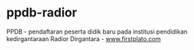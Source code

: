 # ppdb-radior
PPDB - pendaftaran peserta didik baru pada institusi pendidikan kedirgantaraan Radior Dirgantara - www.firstplato.com
